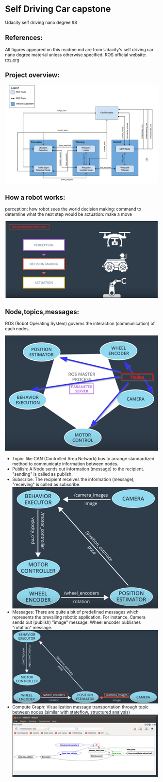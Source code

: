 # Self Driving Car capstone
Udacity self driving nano degree #8

## References:
All figures appeared on this readme.md are from Udacity's self driving car nano degree material unless otherwise specified. 
ROS official website: [ros.org](https://www.ros.org/)

## Project overview:

![project_overview](/selfdriving_final_figure/project_overview.png)

## How a robot works: 
perception: how robot sees the world
decision making: command to determine what the next step would be
actuation: make a move 

![ROS_overview](/selfdriving_final_figure/ros.png)

## Node,topics,messages:
ROS (Robot Operating System) governs the interaction (communication) of each nodes. 

![ROS_Nodes](/selfdriving_final_figure/nodes.png)

- Topic: 
like CAN (Controlled Area Network) bus to arrange standardized method to communicate information between nodes. 
- Publish: 
A Node sends out information (message) to the recipient. "sending" is called as publish. 
- Subscribe: 
The recipient receives the information (message), "receiving" is called as subscribe. 
![ROS_pub_sub](/selfdriving_final_figure/pub_sub_architecture.png)
- Messages: 
There are quite a bit of predefined messages which represents the prevailing robotic application. For instance, Camera sends out (publish) "image" message. Wheel encoder publishes "rotation" message. 
![ROS_message](/selfdriving_final_figure/ROS_message.png)
- Compute Graph: 
Visualization message transportation through topic between nodes (similar with [stateflow](https://www.mathworks.com/products/stateflow.html), [structured analysis](https://en.wikipedia.org/wiki/Structured_analysis))
![compute_graph](/selfdriving_final_figure/compute_graph.png)
